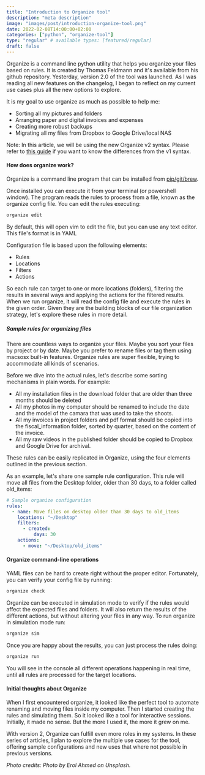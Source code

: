 ```yaml
---
title: "Introduction to Organize tool"
description: "meta description"
image: "images/post/introduction-organize-tool.png"
date: 2022-02-08T14:00:00+02:00
categories: ["python", "organize-tool"]
type: "regular" # available types: [featured/regular]
draft: false
---
```


Organize is a command line python utility that helps you organize your files based on rules. It is created by Thomas Feldmann and it's available from his github repository. Yesterday, version 2.0 of the tool was launched. As I was reading all new features on the changelog, I began to reflect on my current use cases plus all the new options to explore.

It is my goal to use organize as much as possible to help me:

- Sorting all my pictures and folders
- Arranging paper and digital invoices and expenses
- Creating more robust backups
- Migrating all my files from Dropbox to Google Drive/local NAS

Note: In this article, we will be using the new Organize v2 syntax. Please refer to [this guide](https://organize.readthedocs.io/en/latest/updating-from-v1/) if you want to know the differences from the v1 syntax.

#### How does organize work?

Organize is a command line program that can be installed from [pip/git/brew](https://organize.readthedocs.io/en/latest/updating-from-v1/).

Once installed you can execute it from your terminal (or powershell window). The program reads the rules to process from a file, known as the organize config file. You can edit the rules executing:

```sh
organize edit
```

By default, this will open vim to edit the file, but you can use any text editor. This file's format is in YAML

Configuration file is based upon the following elements:

- Rules
- Locations
- Filters
- Actions

So each rule can target to one or more locations (folders), filtering the results in several ways and applying the actions for the filtered results. When we run organize, it will read the config file and execute the rules in the given order. Given they are the building blocks of our file organization strategy, let's explore these rules in more detail.

##### Sample rules for organizing files

There are countless ways to organize your files. Maybe you sort your files by project or by date. Maybe you prefer to rename files or tag them using macsosx built-in features. Organize rules are super flexible, trying to accommodate all kinds of scenarios.

Before we dive into the actual rules, let's describe some sorting mechanisms in plain words. For example:

- All my installation files in the download folder that are older than three months should be deleted
- All my photos in my computer should be renamed to include the date and the model of the camara that was used to take the shoots.
- All my invoices in project folders and pdf format should be copied into the fiscal_information folder, sorted by quarter, based on the content of the invoice.
- All my raw videos in the published folder should be copied to Dropbox and Google Drive for archival.

These rules can be easily replicated in Organize, using the four elements outlined in the previous section.

As an example, let's share one sample rule configuration. This rule will move all files from the Desktop folder, older than 30 days, to a folder called old_items:

```yaml
# Sample organize configuration
rules:
  - name: Move files on desktop older than 30 days to old_items
    locations: "~/Desktop"
    filters:
      - created:
          days: 30
    actions:
      - move: "~/Desktop/old_items"
```

#### Organize command-line operations

YAML files can be hard to create right without the proper editor. Fortunately, you can verify your config file by running:

```sh
organize check
```

Organize can be executed in simulation mode to verify if the rules would affect the expected files and folders. It will also return the results of the different actions, but without altering your files in any way. To run organize in simulation mode run:

```sh
organize sim
```

Once you are happy about the results, you can just process the rules doing:

```sh
organize run
```

You will see in the console all different operations happening in real time, until all rules are processed for the target locations.

#### Initial thoughts about Organize

When I first encountered organize, it looked like the perfect tool to automate renaming and moving files inside my computer. Then I started creating the rules and simulating them. So it looked like a tool for interactive sessions. Initially, it made no sense. But the more I used it, the more it grew on me.

With version 2, Organize can fulfill even more roles in my systems. In these series of articles, I plan to explore the multiple use cases for the tool, offering sample configurations and new uses that where not possible in previous versions.

_Photo credits: Photo by Erol Ahmed on Unsplash._
